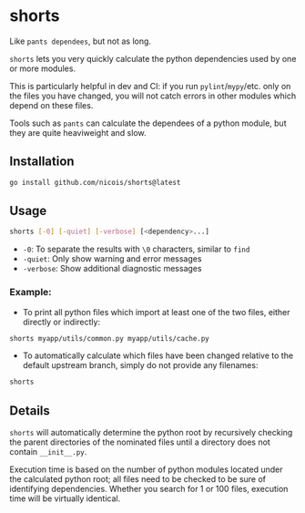# shorts

Like `pants dependees`, but not as long.

`shorts` lets you very quickly calculate the python dependencies used by one
or more modules.

This is particularly helpful in dev and CI: if you run `pylint`/`mypy`/etc.
only on the files you have changed, you will not catch errors in other modules
which depend on these files.

Tools such as `pants` can calculate the dependees of a python module, but they
are quite heaviweight and slow.

## Installation

```sh
go install github.com/nicois/shorts@latest
```

## Usage

```sh
shorts [-0] [-quiet] [-verbose] [<dependency>...]
```

- `-0`: To separate the results with `\0` characters, similar to `find`
- `-quiet`: Only show warning and error messages
- `-verbose`: Show additional diagnostic messages

### Example:

- To print all python files which import at least one of the two files, either directly
  or indirectly:

```sh
shorts myapp/utils/common.py myapp/utils/cache.py
```

- To automatically calculate which files have been changed relative to the default upstream
  branch, simply do not provide any filenames:

```sh
shorts
```

## Details

`shorts` will automatically determine the python root by recursively checking the parent directories of the nominated files
until a directory does not contain `__init__.py`.

Execution time is based on the number of python modules located under the calculated python root; all files need to be checked
to be sure of identifying dependencies. Whether you search for 1 or 100 files, execution time will be virtually identical.
